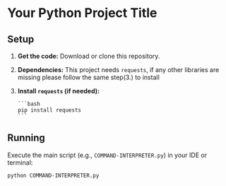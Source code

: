 # Your Python Project Title

## Setup

1.  **Get the code:** Download or clone this repository.
2.  **Dependencies:** This project needs `requests`, if any other libraries are missing please follow the same step(3.) to install
3.  **Install `requests` (if needed):**
    
        ```bash
        pip install requests
        ```

## Running

Execute the main script (e.g., `COMMAND-INTERPRETER.py`) in your IDE or terminal:

```bash
python COMMAND-INTERPRETER.py
